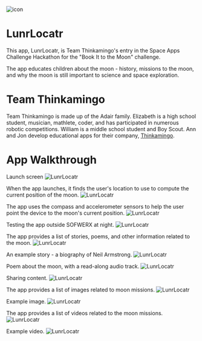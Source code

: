 ![icon](https://raw.githubusercontent.com/jon-adair/book-it/master/lune/app-icon3-152.png)

# LunrLocatr
This app, LunrLocatr, is Team Thinkamingo's entry in the Space Apps Challenge Hackathon for the "Book It to the Moon" challenge. 

The app educates children about the moon - history, missions to the moon, and why the moon is still important to science and space exploration.

# Team Thinkamingo

Team Thinkamingo is made up of the Adair family. Elizabeth is a high school student, musician, mathlete, coder, and has participated in numerous robotic competitions. William is a middle school student and Boy Scout. Ann and Jon develop educational apps for their company, [Thinkamingo](http://thinkamingo.com). 

# App Walkthrough

Launch screen
![LunrLocatr](https://raw.githubusercontent.com/jon-adair/book-it/master/screenshots/Simulator%20Screen%20Shot%20Apr%2024%2C%202016%2C%209.25.35%20AM.png)

When the app launches, it finds the user's location to use to compute the current position of the moon.
![LunrLocatr](https://raw.githubusercontent.com/jon-adair/book-it/master/screenshots/Simulator%20Screen%20Shot%20Apr%2024%2C%202016%2C%209.17.39%20AM.png)

The app uses the compass and accelerometer sensors to help the user point the device to the moon's current position.
![LunrLocatr](https://raw.githubusercontent.com/jon-adair/book-it/master/screenshots/Screen%20Shot%202016-04-24%20at%209.15.08%20AM.png)

Testing the app outside SOFWERX at night.
![LunrLocatr](https://raw.githubusercontent.com/jon-adair/book-it/master/screenshots/IMG_20160424_030049.jpg)

The app provides a list of stories, poems, and other information related to the moon.
![LunrLocatr](https://raw.githubusercontent.com/jon-adair/book-it/master/screenshots/Simulator%20Screen%20Shot%20Apr%2024%2C%202016%2C%209.16.01%20AM.png)

An example story - a biography of Neil Armstrong. 
![LunrLocatr](https://raw.githubusercontent.com/jon-adair/book-it/master/screenshots/Simulator%20Screen%20Shot%20Apr%2024%2C%202016%2C%208.31.09%20AM.png)

Poem about the moon, with a read-along audio track.
![LunrLocatr](https://raw.githubusercontent.com/jon-adair/book-it/master/screenshots/Simulator%20Screen%20Shot%20Apr%2024%2C%202016%2C%208.51.27%20AM.png)

Sharing content.
![LunrLocatr](https://raw.githubusercontent.com/jon-adair/book-it/master/screenshots/Simulator%20Screen%20Shot%20Apr%2024%2C%202016%2C%209.16.10%20AM.png)

The app provides a list of images related to moon missions.
![LunrLocatr](https://raw.githubusercontent.com/jon-adair/book-it/master/screenshots/Simulator%20Screen%20Shot%20Apr%2024%2C%202016%2C%208.20.46%20AM.png)

Example image.
![LunrLocatr](https://raw.githubusercontent.com/jon-adair/book-it/master/screenshots/Simulator%20Screen%20Shot%20Apr%2024%2C%202016%2C%208.21.23%20AM.png)

The app provides a list of videos related to the moon missions.
![LunrLocatr](https://raw.githubusercontent.com/jon-adair/book-it/master/screenshots/Simulator%20Screen%20Shot%20Apr%2024%2C%202016%2C%208.22.01%20AM.png)

Example video.
![LunrLocatr](https://raw.githubusercontent.com/jon-adair/book-it/master/screenshots/Simulator%20Screen%20Shot%20Apr%2024%2C%202016%2C%208.24.10%20AM.png)



